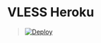 # VLESS Heroku

> [![Deploy](https://www.herokucdn.com/deploy/button.png)](https://dashboard.heroku.com/new?template=https://github.com/sksy23789/name)
